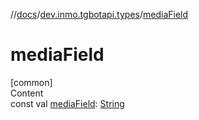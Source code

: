 //[docs](../../index.md)/[dev.inmo.tgbotapi.types](index.md)/[mediaField](media-field.md)



# mediaField  
[common]  
Content  
const val [mediaField](media-field.md): [String](https://kotlinlang.org/api/latest/jvm/stdlib/kotlin/-string/index.html)  



